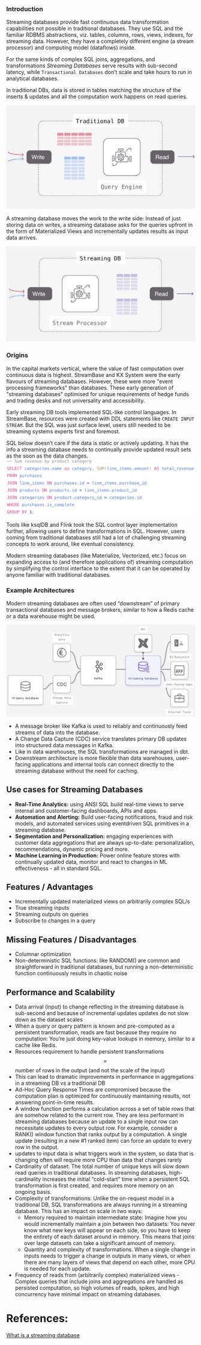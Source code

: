 ### Introduction
Streaming databases provide fast continuous data transformation capabilities not possible in traditional databases. They use SQL and the familiar RDBMS abstractions, viz. tables, columns, rows, views, indexes, for streaming data. However, they have a completely different engine (a stream processor) and computing model (dataflows) inside.

For the same kinds of complex SQL joins, aggregations, and transformations *Streaming Databases* serve results with sub-second latency, while `Transactional Databases` don’t scale and take hours to run in analytical databases.

In traditional DBs, data is stored in tables matching the structure of the inserts & updates and all the computation work happens on read queries.

![Traditional DB](./images/TraditionalDB.png)

A streaming database moves the work to the write side: Instead of just storing data on writes, a streaming database asks for the queries upfront in the form of Materialized Views and incrementally updates results as input data arrives.

![Streaming DB](./images/StreamingDB.png)

### Origins
In the capital markets vertical, where the value of fast computation over continuous data is highest. StreamBase and KX System were the early flavours of streaming databases. However, these were more "event processing frameworks" than databases. These early generation of "streaming databases" optimised for unique requirements of hedge funds and trading desks and not universality and accessibility.

Early streaming DB tools implemented SQL-like control languages. In StreamBase, resources were created with DDL statements like ```CREATE INPUT STREAM```. But the SQL was just surface level, users still needed to be streaming systems experts first and foremost.

SQL below doesn’t care if the data is static or actively updating. It has the info a streaming database needs to continually provide updated result sets as the soon as the data changes.
![Sample SQL](./images/SampleSQL-StreamingDB.png)

Tools like ksqlDB and Flink took the SQL control layer implementation further, allowing users to define transformations in SQL. However, users coming from traditional databases still had a lot of challenging streaming concepts to work around, like eventual consistency.

Modern streaming databases (like Materialize, Vectorized, etc.) focus on expanding access to (and therefore applications of) streaming computation by simplifying the control interface to the extent that it can be operated by anyone familiar with traditional databases.

### Example Architectures
Modern streaming databases are often used “downstream” of primary transactional databases and message brokers, similar to how a Redis cache or a data warehouse might be used.

![Example Architecture](images/ExampleArchitecture.png)

* A message broker like Kafka is used to reliably and continuously feed streams of data into the database.
* A Change Data Capture (CDC) service translates primary DB updates into structured data messages in Kafka.
* Like in data warehouses, the SQL transformations are managed in dbt.
* Downstream architecture is more flexible than data warehouses, user-facing applications and internal tools can connect directly to the streaming database without the need for caching.

## Use cases for Streaming Databases
* **Real-Time Analytics:** using ANSI SQL build real-time views to serve internal and customer-facing dashboards, APIs and apps.
* **Automation and Alerting:** Build user-facing notifications, fraud and risk models, and automated services using eventdriven SQL primitives in a streaming database.
* **Segmentation and Personalization:** engaging experiences with customer data aggregations that are always up-to-date: personalization, recommendations, dynamic pricing and more.
* **Machine Learning in Production:** Power online feature stores with continually updated data, monitor and react to changes in ML effectiveness - all in standard SQL.

## Features / Advantages
* Incrementally updated materialized views on arbitrarily complex SQL/s
* True streaming inputs
* Streaming outputs on queries
* Subscribe to changes in a query

## Missing Features / Disadvantages
* Columnar optimization
* Non-deterministic SQL functions: like RANDOM() are common and straightforward in traditional databases, but running a non-deterministic function continuously results in chaotic noise

## Performance and Scalability
* Data arrival (input) to change reflecting in the streaming database is sub-second and because of incremental updates updates do not slow down as the dataset scales
* When a query or query pattern is known and pre-computed as a persistent transformation, reads are fast because they require no computation: You’re just doing key-value lookups in memory, similar to a cache like Redis.
* Resources requirement to handle persistent transformations $$\propto$$ number of rows in the output (and not the scale of the input)
* This can lead to dramatic improvements in performance in aggregations in a streaming DB vs a traditional DB
* Ad-Hoc Query Response Times are compromised because the computation plan is optimized for continuously maintaining results, not answering point-in-time results.
* A window function performs a calculation across a set of table rows that are somehow related to the current row. They are less performant in streaming databases because an update to a single input row can necessitate updates to every output row. For example, consider a RANK() window function that ranks output by a computation. A single update (resulting in a new #1 ranked item) can force an update to every row in the output.
* updates to input data is what triggers work in the system, so data that is changing often will require more CPU than data that changes rarely
* Cardinality of dataset: The total number of unique keys will slow down read queries in traditional databases. In streaming databases, high-cardinality increases the initial “cold-start” time when a persistent SQL transformation is first created, and requires more memory on an ongoing basis.
* Complexity of transformations: Unlike the on-request model in a traditional DB, SQL transformations are always running in a streaming database. This has an impact on scale in two ways: 
	* Memory required to maintain intermediate state: Imagine how you would incrementally maintain a join between two datasets: You never know what new keys will appear on each side, so you have to keep the entirety of each dataset around in memory. This means that joins over large datasets can take a significant amount of memory. 
	* Quantity and complexity of transformations. When a single change in inputs needs to trigger a change in outputs in many views, or when there are many layers of views that depend on each other, more CPU is needed for each update.
* Frequency of reads from (arbitrarily complex) materialized views - Complex queries that include joins and aggregations are handled as persisted computation, so high volumes of reads, spikes, and high concurrency have minimal impact on streaming databases.

# References:
[What is a streaming database](https://content.dataversity.net/rs/656-WMW-918/images/Materialize-Q32023-What-is-a-Streaming-Database.pdf)
